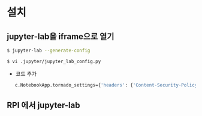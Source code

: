# 설치

## jupyter-lab을 iframe으로 열기

```bash
$ jupyter-lab --generate-config

$ vi .jupyter/jupyter_lab_config.py 
```

- 코드 추가

```bash
   c.NotebookApp.tornado_settings={'headers': {'Content-Security-Policy': "frame-ancestors * 'self' "}}
```

## RPI 에서 jupyter-lab
